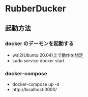# RubberDucker

## 起動方法

### docker のデーモンを起動する

- wsl2(Ubuntu 20.04)上で動作を想定
- sudo service docker start

### docker-compose

- docker-compose up -d
- http://localhost:3000/
